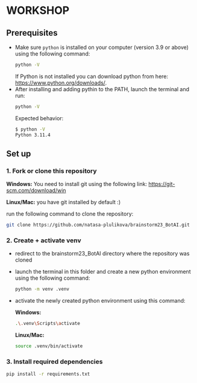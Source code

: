 # WORKSHOP

## Prerequisites

- Make sure `python` is installed on your computer (version 3.9 or above) using the following command:
    ```bash 
    python -V
    ```
    If Python is not installed you can download python from here: https://www.python.org/downloads/.
- After installing and adding pythin to the PATH, launch the terminal and run:  
    ```bash 
    python -V
    ```
    Expected behavior:
    ```bash
    $ python -V
    Python 3.11.4
    ```
## Set up
### 1. Fork or clone this repository
**Windows:** 
You need to install git using the following link: https://git-scm.com/download/win

**Linux/Mac:** 
you have git installed by default :)

run the following command to clone the repository:
  ```bash
  git clone https://github.com/natasa-plulikova/brainstorm23_BotAI.git
   ```
   
### 2. Create + activate venv
- redirect to the brainstorm23_BotAI directory where the repository was cloned
- launch the terminal in this folder and create a new python environment using the following command:
    ```bash
    python -m venv .venv
    ```
- activate the newly created python environment using this command:

    **Windows:**
    ```bash
    .\.venv\Scripts\activate
    ```
    **Linux/Mac:**
    ```bash
    source .venv/bin/activate
    ```
### 3. Install required dependencies
   ```bash
   pip install -r requirements.txt
   ```
